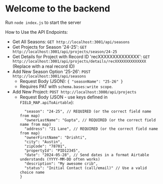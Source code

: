 # Welcome to the backend
Run `node index.js` to start the server


How to Use the API Endpoints:
- Get All Seasons: `GET http://localhost:3001/api/seasons`
- Get Projects for Season '24-25': `GET http://localhost:3001/api/projects/season/24-25`
- Get Details for Project with Record ID 'recXXXXXXXXXXXXXX': `GET http://localhost:3001/api/projects/details/recXXXXXXXXXXXXXX` (Replace with a real record ID)
- Add New Season Option '25-26': `POST http://localhost:3001/api/seasons`
    - Request Body (JSON): `{ "seasonName": "25-26" }`
    - Requires PAT with `schema.bases:write scope`.
- Add New Project: `POST http://localhost:3000/api/projects`
    - Request Body (JSON - use keys defined in `FIELD_MAP.apiToAirtable`):
        ```json{
          "season": "24-25", // REQUIRED (or the correct field name from map)
          "ownerLastName": "Gupta", // REQUIRED (or the correct field name from map)
          "address": "21 Lane", // REQUIRED (or the correct field name from map)
          "ownerFirstName": "Drishti",
          "city": "Austin",
          "zipCode": "78701",
          "propertyId": "PID12345",
          "date": "2024-05-28", // Send dates in a format Airtable understands (YYYY-MM-DD often works)
          "description": "My awesome crib",
          "status": "Initial Contact (call/email)" // Use a valid choice name
        }
        ```
